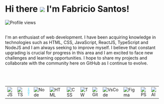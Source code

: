 <h1 align="left">Hi there <img src="https://raw.githubusercontent.com/kaueMarques/kaueMarques/master/hi.gif" height="35px"> I'm Fabricio Santos!</h1>

<div align="left">
<img src="https://komarev.com/ghpvc/?username=fgsantoz&color=blue" alt="Profile views" />
</div>

<br>

<div align="left">
<p >I'm an enthusiast of web development. I have been acquiring knowledge in technologies such as HTML, CSS, JavaScript, ReactJS, TypeScript and NodeJS and I am always seeking to improve myself. I believe that constant upgrading is crucial for progress in this area and I am excited to face new challenges and learning opportunities. I hope to share my projects and collaborate with the community here on GitHub as I continue to evolve.</p>
</div>

<br>
<br>

<div align="center">
<table style="border: none; padding: 5px 0;">
  <tr>
    <td style="border: none;"><img src="https://cdn.jsdelivr.net/gh/devicons/devicon/icons/javascript/javascript-plain.svg" alt="JS" height="30" width="40"></td>
    <td style="border: none;"><img src="https://cdn.jsdelivr.net/gh/devicons/devicon/icons/typescript/typescript-plain.svg" alt="TS" height="30" width="40"></td>
    <td style="border: none;"><img src="https://raw.githubusercontent.com/devicons/devicon/master/icons/react/react-original.svg" alt="React" height="30" width="40"></td>
    <td style="border: none;"><img src="https://cdn.jsdelivr.net/gh/devicons/devicon/icons/nodejs/nodejs-original.svg" alt="Node" height="30" width="40"></td>
    <td style="border: none;"><img src="https://cdn.jsdelivr.net/gh/devicons/devicon/icons/html5/html5-plain.svg" alt="HTML" height="30" width="40"></td>
    <td style="border: none;"><img src="https://cdn.jsdelivr.net/gh/devicons/devicon/icons/css3/css3-plain.svg" alt="CSS" height="30" width="40"></td>
    <td style="border: none;"><img src="https://cdn.jsdelivr.net/gh/devicons/devicon/icons/tailwindcss/tailwindcss-plain.svg" alt="TW" height="30" width="40"></td>
    <td style="border: none;"><img src="https://cdn.jsdelivr.net/gh/devicons/devicon/icons/git/git-original.svg" alt="Git" height="30" width="40"></td>
    <td style="border: none;"><img src="https://cdn.jsdelivr.net/gh/devicons/devicon/icons/vscode/vscode-original.svg" alt="VsCode" height="30" width="40"></td>
    <td style="border: none;"><img src="https://cdn.jsdelivr.net/gh/devicons/devicon/icons/figma/figma-original.svg" alt="Figma" height="30" width="40"></td>
    <td style="border: none;"><img src="https://cdn.jsdelivr.net/gh/devicons/devicon/icons/photoshop/photoshop-plain.svg" alt="PS" height="30" width="40"></td>
    <td style="border: none;"><img src="https://cdn.jsdelivr.net/gh/devicons/devicon/icons/illustrator/illustrator-plain.svg" alt="AI" height="30" width="40"></td>
  </tr>
</table>
</div>


       
          
 
 
<!--

<h3>Things I code with</h3>

- 🔭 I’m currently working on ...
- 🌱 I’m currently learning ...
- 👯 I’m looking to collaborate on ...
- 🤔 I’m looking for help with ...
- 💬 Ask me about ...
- 📫 How to reach me: ...
- 😄 Pronouns: ...
- ⚡ Fun fact: ...

-->
 
